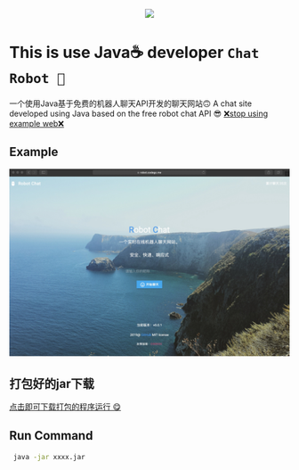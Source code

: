 
<p align="center">
    <a href="#"><img src="https://image.flaticon.com/icons/svg/202/202381.svg" width="250"/></a>
</p>

# This is use Java☕️ developer  `Chat Robot 🤖`
一个使用Java基于免费的机器人聊天API开发的聊天网站🙃
A chat site developed using Java based on the free robot chat API 😎
[❌stop using example web❌](http://robot.codegc.me "robot")

## Example
![avatar](./Jietu20190316-162557.jpg)

## 打包好的jar下载

[点击即可下载打包的程序运行 😋](https://github.com/JDode/Robot/raw/master/%E5%B7%B2%E7%BB%8F%E6%89%93%E5%8C%85%E5%A5%BD%E7%9A%84%E5%8F%AF%E6%89%A7%E8%A1%8Cjar%E5%8C%85%E5%9C%A8%E8%BF%99%E9%87%8C/robot-0.2.1-SNAPSHOT.jar)

## Run Command

```bash
 java -jar xxxx.jar 
```
